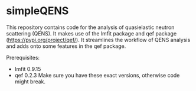 # simpleQENS

This repository contains code for the analysis of quasielastic neutron scattering (QENS). It makes use of the lmfit package and qef package (https://pypi.org/project/qef/).
It streamlines the workflow of QENS analysis and adds onto some features in the qef package. 

Prerequisites:
- lmfit 0.9.15
- qef 0.2.3
Make sure you have these exact versions, otherwise code might break.
